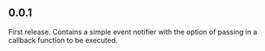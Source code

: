 ## 0.0.1
First release.
Contains a simple event notifier with the option of passing in a callback function to be executed.
